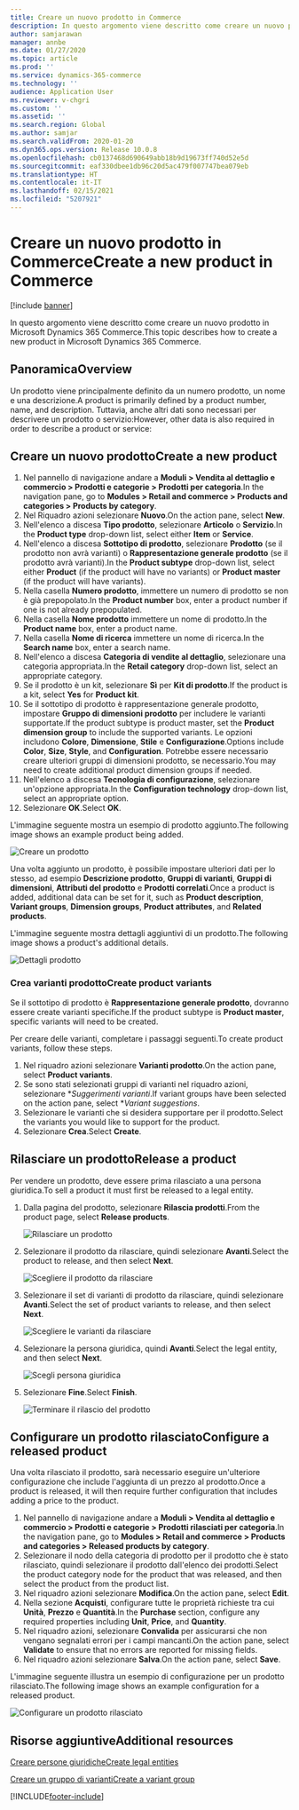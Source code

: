 ```yaml
---
title: Creare un nuovo prodotto in Commerce
description: In questo argomento viene descritto come creare un nuovo prodotto in Microsoft Dynamics 365 Commerce.
author: samjarawan
manager: annbe
ms.date: 01/27/2020
ms.topic: article
ms.prod: ''
ms.service: dynamics-365-commerce
ms.technology: ''
audience: Application User
ms.reviewer: v-chgri
ms.custom: ''
ms.assetid: ''
ms.search.region: Global
ms.author: samjar
ms.search.validFrom: 2020-01-20
ms.dyn365.ops.version: Release 10.0.8
ms.openlocfilehash: cb0137468d690649abb18b9d19673ff740d52e5d
ms.sourcegitcommit: eaf330dbee1db96c20d5ac479f007747bea079eb
ms.translationtype: HT
ms.contentlocale: it-IT
ms.lasthandoff: 02/15/2021
ms.locfileid: "5207921"
---
```

# <a name="create-a-new-product-in-commerce"></a><span data-ttu-id="36deb-103">Creare un nuovo prodotto in Commerce</span><span class="sxs-lookup"><span data-stu-id="36deb-103">Create a new product in Commerce</span></span>


[!include [banner](includes/banner.md)]

<span data-ttu-id="36deb-104">In questo argomento viene descritto come creare un nuovo prodotto in Microsoft Dynamics 365 Commerce.</span><span class="sxs-lookup"><span data-stu-id="36deb-104">This topic describes how to create a new product in Microsoft Dynamics 365 Commerce.</span></span>

## <a name="overview"></a><span data-ttu-id="36deb-105">Panoramica</span><span class="sxs-lookup"><span data-stu-id="36deb-105">Overview</span></span>

<span data-ttu-id="36deb-106">Un prodotto viene principalmente definito da un numero prodotto, un nome e una descrizione.</span><span class="sxs-lookup"><span data-stu-id="36deb-106">A product is primarily defined by a product number, name, and description.</span></span> <span data-ttu-id="36deb-107">Tuttavia, anche altri dati sono necessari per descrivere un prodotto o servizio:</span><span class="sxs-lookup"><span data-stu-id="36deb-107">However, other data is also required in order to describe a product or service:</span></span>

## <a name="create-a-new-product"></a><span data-ttu-id="36deb-108">Creare un nuovo prodotto</span><span class="sxs-lookup"><span data-stu-id="36deb-108">Create a new product</span></span>

1. <span data-ttu-id="36deb-109">Nel pannello di navigazione andare a **Moduli \> Vendita al dettaglio e commercio \> Prodotti e categorie \> Prodotti per categoria**.</span><span class="sxs-lookup"><span data-stu-id="36deb-109">In the navigation pane, go to **Modules \> Retail and commerce \> Products and categories \> Products by category**.</span></span>
1. <span data-ttu-id="36deb-110">Nel Riquadro azioni selezionare **Nuovo**.</span><span class="sxs-lookup"><span data-stu-id="36deb-110">On the action pane, select **New**.</span></span>
1. <span data-ttu-id="36deb-111">Nell'elenco a discesa **Tipo prodotto**, selezionare **Articolo** o **Servizio**.</span><span class="sxs-lookup"><span data-stu-id="36deb-111">In the **Product type** drop-down list, select either **Item** or **Service**.</span></span>
1. <span data-ttu-id="36deb-112">Nell'elenco a discesa **Sottotipo di prodotto**, selezionare **Prodotto** (se il prodotto non avrà varianti) o **Rappresentazione generale prodotto** (se il prodotto avrà varianti).</span><span class="sxs-lookup"><span data-stu-id="36deb-112">In the **Product subtype** drop-down list, select either **Product** (if the product will have no variants) or **Product master** (if the product will have variants).</span></span>
1. <span data-ttu-id="36deb-113">Nella casella **Numero prodotto**, immettere un numero di prodotto se non è già prepopolato.</span><span class="sxs-lookup"><span data-stu-id="36deb-113">In the **Product number** box, enter a product number if one is not already prepopulated.</span></span>
1. <span data-ttu-id="36deb-114">Nella casella **Nome prodotto** immettere un nome di prodotto.</span><span class="sxs-lookup"><span data-stu-id="36deb-114">In the **Product name** box, enter a product name.</span></span>
1. <span data-ttu-id="36deb-115">Nella casella **Nome di ricerca** immettere un nome di ricerca.</span><span class="sxs-lookup"><span data-stu-id="36deb-115">In the **Search name** box, enter a search name.</span></span>
1. <span data-ttu-id="36deb-116">Nell'elenco a discesa **Categoria di vendite al dettaglio**, selezionare una categoria appropriata.</span><span class="sxs-lookup"><span data-stu-id="36deb-116">In the **Retail category** drop-down list, select an appropriate category.</span></span>
1. <span data-ttu-id="36deb-117">Se il prodotto è un kit, selezionare **Sì** per **Kit di prodotto**.</span><span class="sxs-lookup"><span data-stu-id="36deb-117">If the product is a kit, select **Yes** for **Product kit**.</span></span>
1. <span data-ttu-id="36deb-118">Se il sottotipo di prodotto è rappresentazione generale prodotto, impostare **Gruppo di dimensioni prodotto** per includere le varianti supportate.</span><span class="sxs-lookup"><span data-stu-id="36deb-118">If the product subtype is product master, set the **Product dimension group** to include the supported variants.</span></span> <span data-ttu-id="36deb-119">Le opzioni includono **Colore**, **Dimensione**, **Stile** e **Configurazione**.</span><span class="sxs-lookup"><span data-stu-id="36deb-119">Options include **Color**, **Size**, **Style**, and **Configuration**.</span></span> <span data-ttu-id="36deb-120">Potrebbe essere necessario creare ulteriori gruppi di dimensioni prodotto, se necessario.</span><span class="sxs-lookup"><span data-stu-id="36deb-120">You may need to create additional product dimension groups if needed.</span></span>
1. <span data-ttu-id="36deb-121">Nell'elenco a discesa **Tecnologia di configurazione**, selezionare un'opzione appropriata.</span><span class="sxs-lookup"><span data-stu-id="36deb-121">In the **Configuration technology** drop-down list, select an appropriate option.</span></span>
1. <span data-ttu-id="36deb-122">Selezionare **OK**.</span><span class="sxs-lookup"><span data-stu-id="36deb-122">Select **OK**.</span></span>

<span data-ttu-id="36deb-123">L'immagine seguente mostra un esempio di prodotto aggiunto.</span><span class="sxs-lookup"><span data-stu-id="36deb-123">The following image shows an example product being added.</span></span>

![Creare un prodotto](media/create-new-product.png)

<span data-ttu-id="36deb-125">Una volta aggiunto un prodotto, è possibile impostare ulteriori dati per lo stesso, ad esempio **Descrizione prodotto**, **Gruppi di varianti**, **Gruppi di dimensioni**, **Attributi del prodotto** e **Prodotti correlati**.</span><span class="sxs-lookup"><span data-stu-id="36deb-125">Once a product is added, additional data can be set for it, such as **Product description**, **Variant groups**, **Dimension groups**, **Product attributes**, and **Related products**.</span></span>

<span data-ttu-id="36deb-126">L'immagine seguente mostra dettagli aggiuntivi di un prodotto.</span><span class="sxs-lookup"><span data-stu-id="36deb-126">The following image shows a product's additional details.</span></span>

![Dettagli prodotto](media/create-new-product-2.png)

### <a name="create-product-variants"></a><span data-ttu-id="36deb-128">Crea varianti prodotto</span><span class="sxs-lookup"><span data-stu-id="36deb-128">Create product variants</span></span>

<span data-ttu-id="36deb-129">Se il sottotipo di prodotto è **Rappresentazione generale prodotto**, dovranno essere create varianti specifiche.</span><span class="sxs-lookup"><span data-stu-id="36deb-129">If the product subtype is **Product master**, specific variants will need to be created.</span></span> 

<span data-ttu-id="36deb-130">Per creare delle varianti, completare i passaggi seguenti.</span><span class="sxs-lookup"><span data-stu-id="36deb-130">To create product variants, follow these steps.</span></span>

1. <span data-ttu-id="36deb-131">Nel riquadro azioni selezionare **Varianti prodotto**.</span><span class="sxs-lookup"><span data-stu-id="36deb-131">On the action pane, select **Product variants**.</span></span>
1. <span data-ttu-id="36deb-132">Se sono stati selezionati gruppi di varianti nel riquadro azioni, selezionare \**Suggerimenti varianti*.</span><span class="sxs-lookup"><span data-stu-id="36deb-132">If variant groups have been selected on the action pane, select \**Variant suggestions*.</span></span>
1. <span data-ttu-id="36deb-133">Selezionare le varianti che si desidera supportare per il prodotto.</span><span class="sxs-lookup"><span data-stu-id="36deb-133">Select the variants you would like to support for the product.</span></span>
1. <span data-ttu-id="36deb-134">Selezionare **Crea**.</span><span class="sxs-lookup"><span data-stu-id="36deb-134">Select **Create**.</span></span>

## <a name="release-a-product"></a><span data-ttu-id="36deb-135">Rilasciare un prodotto</span><span class="sxs-lookup"><span data-stu-id="36deb-135">Release a product</span></span>

<span data-ttu-id="36deb-136">Per vendere un prodotto, deve essere prima rilasciato a una persona giuridica.</span><span class="sxs-lookup"><span data-stu-id="36deb-136">To sell a product it must first be released to a legal entity.</span></span>

1. <span data-ttu-id="36deb-137">Dalla pagina del prodotto, selezionare **Rilascia prodotti**.</span><span class="sxs-lookup"><span data-stu-id="36deb-137">From the product page, select **Release products**.</span></span>

    ![Rilasciare un prodotto](media/create-new-product-3.png)

1. <span data-ttu-id="36deb-139">Selezionare il prodotto da rilasciare, quindi selezionare **Avanti**.</span><span class="sxs-lookup"><span data-stu-id="36deb-139">Select the product to release, and then select **Next**.</span></span>

    ![Scegliere il prodotto da rilasciare](media/create-new-product-4.png)

1. <span data-ttu-id="36deb-141">Selezionare il set di varianti di prodotto da rilasciare, quindi selezionare **Avanti**.</span><span class="sxs-lookup"><span data-stu-id="36deb-141">Select the set of product variants to release, and then select **Next**.</span></span>

    ![Scegliere le varianti da rilasciare](media/create-new-product-5.png)

1. <span data-ttu-id="36deb-143">Selezionare la persona giuridica, quindi **Avanti**.</span><span class="sxs-lookup"><span data-stu-id="36deb-143">Select the legal entity, and then select **Next**.</span></span>

    ![Scegli persona giuridica](media/create-new-product-6.png)

1. <span data-ttu-id="36deb-145">Selezionare **Fine**.</span><span class="sxs-lookup"><span data-stu-id="36deb-145">Select **Finish**.</span></span>

    ![Terminare il rilascio del prodotto](media/create-new-product-7.png)

## <a name="configure-a-released-product"></a><span data-ttu-id="36deb-147">Configurare un prodotto rilasciato</span><span class="sxs-lookup"><span data-stu-id="36deb-147">Configure a released product</span></span>

<span data-ttu-id="36deb-148">Una volta rilasciato il prodotto, sarà necessario eseguire un'ulteriore configurazione che include l'aggiunta di un prezzo al prodotto.</span><span class="sxs-lookup"><span data-stu-id="36deb-148">Once a product is released, it will then require further configuration that includes adding a price to the product.</span></span>

1. <span data-ttu-id="36deb-149">Nel pannello di navigazione andare a **Moduli \> Vendita al dettaglio e commercio \> Prodotti e categorie \> Prodotti rilasciati per categoria**.</span><span class="sxs-lookup"><span data-stu-id="36deb-149">In the navigation pane, go to **Modules \> Retail and commerce \> Products and categories \> Released products by category**.</span></span>
1. <span data-ttu-id="36deb-150">Selezionare il nodo della categoria di prodotto per il prodotto che è stato rilasciato, quindi selezionare il prodotto dall'elenco dei prodotti.</span><span class="sxs-lookup"><span data-stu-id="36deb-150">Select the product category node for the product that was released, and then select the product from the product list.</span></span>
1. <span data-ttu-id="36deb-151">Nel riquadro azioni selezionare **Modifica**.</span><span class="sxs-lookup"><span data-stu-id="36deb-151">On the action pane, select **Edit**.</span></span>
1. <span data-ttu-id="36deb-152">Nella sezione **Acquisti**, configurare tutte le proprietà richieste tra cui **Unità**, **Prezzo** e **Quantità**.</span><span class="sxs-lookup"><span data-stu-id="36deb-152">In the **Purchase** section, configure any required properties including **Unit**, **Price**,  and **Quantity**.</span></span>
1. <span data-ttu-id="36deb-153">Nel riquadro azioni, selezionare **Convalida** per assicurarsi che non vengano segnalati errori per i campi mancanti.</span><span class="sxs-lookup"><span data-stu-id="36deb-153">On the action pane, select **Validate** to ensure that no errors are reported for missing fields.</span></span>
1. <span data-ttu-id="36deb-154">Nel riquadro azioni selezionare **Salva**.</span><span class="sxs-lookup"><span data-stu-id="36deb-154">On the action pane, select **Save**.</span></span>

<span data-ttu-id="36deb-155">L'immagine seguente illustra un esempio di configurazione per un prodotto rilasciato.</span><span class="sxs-lookup"><span data-stu-id="36deb-155">The following image shows an example configuration for a released product.</span></span>

![Configurare un prodotto rilasciato](media/create-new-product-8.png)

## <a name="additional-resources"></a><span data-ttu-id="36deb-157">Risorse aggiuntive</span><span class="sxs-lookup"><span data-stu-id="36deb-157">Additional resources</span></span>

[<span data-ttu-id="36deb-158">Creare persone giuridiche</span><span class="sxs-lookup"><span data-stu-id="36deb-158">Create legal entities</span></span>](channels-legal-entities.md)

[<span data-ttu-id="36deb-159">Creare un gruppo di varianti</span><span class="sxs-lookup"><span data-stu-id="36deb-159">Create a variant group</span></span>](create-variant-group.md) 


[!INCLUDE[footer-include](../includes/footer-banner.md)]